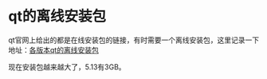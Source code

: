 # qt的离线安装包
qt官网上给出的都是在线安装包的链接，有时需要一个离线安装包，这里记录一下地址：[各版本qt的离线安装包](http://download.qt.io/archive/qt/)

现在安装包越来越大了，5.13有3GB。